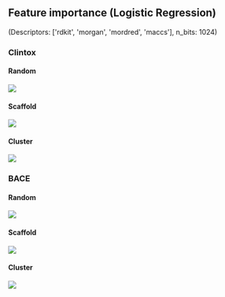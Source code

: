 ## Feature importance (Logistic Regression)
(Descriptors: ['rdkit', 'morgan', 'mordred', 'maccs'], n_bits: 1024)
### Clintox
#### Random
<img src="../feature_importance/lr/clintox_random.png" /><br/>
#### Scaffold
<img src="../feature_importance/lr/clintox_scaffold.png" /><br/>
#### Cluster
<img src="../feature_importance/lr/clintox_cluster.png" /><br/>

### BACE
#### Random
<img src="../feature_importance/lr/bace_random.png" /><br/>
#### Scaffold
<img src="../feature_importance/lr/bace_scaffold.png" /><br/>
#### Cluster
<img src="../feature_importance/lr/bace_cluster.png" /><br/>
